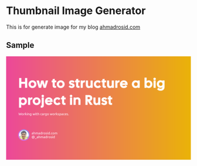 # Thumbnail Image Generator

This is for generate image for my blog [ahmadrosid.com](https://www.ahmadrosid.com)

## Sample
![cargo-workspace](/cargo-workspace.png)